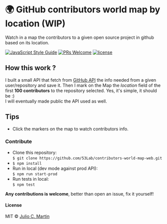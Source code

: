 # :earth_africa: GitHub contributors world map by location (WIP)
Watch in a map the contributors to a given open source project in github based on its location.

[![JavaScript Style Guide](https://img.shields.io/badge/code_style-standard-brightgreen.svg?style=flat-square)](https://standardjs.com) [![PRs Welcome](https://img.shields.io/badge/PRs-welcome-brightgreen.svg?style=flat-square)](http://makeapullrequest.com) [![license](https://img.shields.io/github/license/mashape/apistatus.svg?style=flat-square)]()


## How this work ?
I built a small API that fetch from [GitHub API](https://developer.github.com/v3/) the info needed from a given user/repository and save it. Then I mark on the Map the *location* field of the first **100 contributors** to the repository selected. Yes, it's simple, it should be :)  
I will eventually made public the API used as well.

## Tips
- Click the markers on the map to watch contributors info.

### Contribute
- Clone this repository:   
 `$ git clone https://github.com/53Lab/contributors-world-map-web.git`   
- `$ npm install`    
- Run in local (dev mode against prod API):   
  `$ npm run start-prod`  
- Run tests in local:  
  `$ npm test`

**Any contributions is welcome**, better than open an issue, fix it yourself!

#### License
MIT © [Julio C. Martin](https://twitter.com/juliomatcom)
